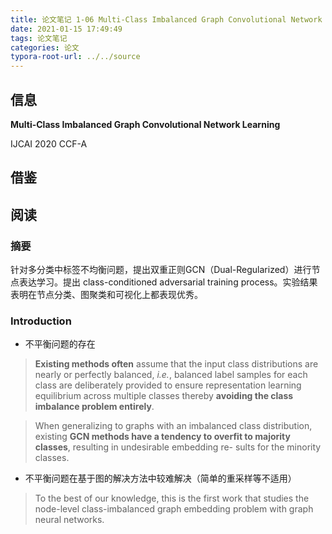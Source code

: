 ```yaml
---
title: 论文笔记 1-06 Multi-Class Imbalanced Graph Convolutional Network Learning
date: 2021-01-15 17:49:49
tags: 论文笔记
categories: 论文
typora-root-url: ../../source
---
```


## 信息

**Multi-Class Imbalanced Graph Convolutional Network Learning**

IJCAI 2020  CCF-A

## 借鉴

<!--more-->

## 阅读

### 摘要

针对多分类中标签不均衡问题，提出双重正则GCN（Dual-Regularized）进行节点表达学习。提出 class-conditioned adversarial training process。实验结果表明在节点分类、图聚类和可视化上都表现优秀。

### Introduction

- 不平衡问题的存在

> **Existing methods often** assume that the input class distributions are nearly or perfectly balanced, *i.e.*, balanced label samples for each class are deliberately provided to ensure representation learning equilibrium across multiple classes thereby **avoiding the class imbalance problem entirely**.

> When generalizing to graphs with an imbalanced class distribution, existing **GCN methods have a tendency to overfit to majority classes**, resulting in undesirable embedding re- sults for the minority classes.

- 不平衡问题在基于图的解决方法中较难解决（简单的重采样等不适用）

> To the best of our knowledge, this is the first work that studies the node-level class-imbalanced graph embedding problem with graph neural networks.

